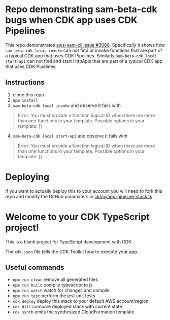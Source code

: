 # Repo demonstrating sam-beta-cdk bugs when CDK app uses CDK Pipelines

This repo demonstrates [aws-sam-cli issue #3068](https://github.com/aws/aws-sam-cli/issues/3068). Specifically it shows how `sam-beta-cdk local invoke` can not find or invoke functions that are part of a typical CDK app that uses CDK Pipelines. Similarly `sam-beta-cdk local start-api` can not find and start HttpApis that are part of a typical CDK app that uses CDK Pipelines.

## Instructions

1) clone this repo
2) `npm install`
3) `sam-beta-cdk local invoke` and observe it fails with 
> Error: You must provide a function logical ID when there are more than one functions in your template. Possible options in your template: []
4) `sam-beta-cdk local start-api` and observe it fails with
> Error: You must provide a function logical ID when there are more than one functions in your template. Possible options in your template: []

# Deploying

If you want to actually deploy this to your account you will need to fork this repo and modify the GitHub paramaters in [lib/myapp-pipeline-stack.ts](lib/myapp-pipeline-stack.ts)


# Welcome to your CDK TypeScript project!

This is a blank project for TypeScript development with CDK.

The `cdk.json` file tells the CDK Toolkit how to execute your app.

## Useful commands

 * `npm run clean`   remove all generated files
 * `npm run build`   compile typescript to js
 * `npm run watch`   watch for changes and compile
 * `npm run test`    perform the jest unit tests
 * `cdk deploy`      deploy this stack to your default AWS account/region
 * `cdk diff`        compare deployed stack with current state
 * `cdk synth`       emits the synthesized CloudFormation template

